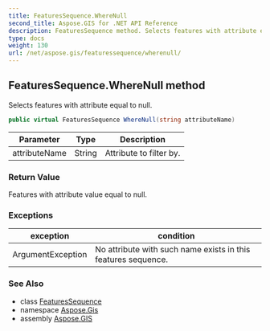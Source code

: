 ```yaml
---
title: FeaturesSequence.WhereNull
second_title: Aspose.GIS for .NET API Reference
description: FeaturesSequence method. Selects features with attribute equal to null
type: docs
weight: 130
url: /net/aspose.gis/featuressequence/wherenull/
---
```

## FeaturesSequence.WhereNull method

Selects features with attribute equal to null.

```csharp
public virtual FeaturesSequence WhereNull(string attributeName)
```

| Parameter | Type | Description |
| --- | --- | --- |
| attributeName | String | Attribute to filter by. |

### Return Value

Features with attribute value equal to null.

### Exceptions

| exception | condition |
| --- | --- |
| ArgumentException | No attribute with such name exists in this features sequence. |

### See Also

* class [FeaturesSequence](../)
* namespace [Aspose.Gis](../../featuressequence/)
* assembly [Aspose.GIS](../../../)


